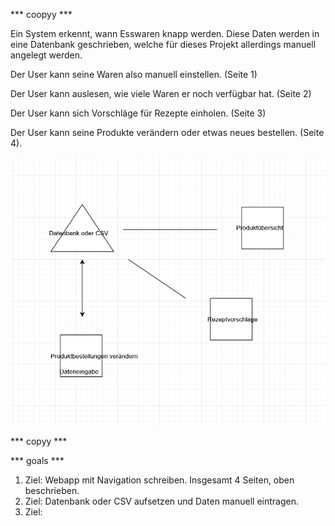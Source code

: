 *** coopyy ***

Ein System erkennt, wann Esswaren knapp werden. Diese Daten werden in eine Datenbank geschrieben, welche für dieses Projekt allerdings manuell angelegt werden.

Der User kann seine Waren also manuell einstellen. (Seite 1)

Der User kann auslesen, wie viele Waren er noch verfügbar hat. (Seite 2)

Der User kann sich Vorschläge für Rezepte einholen. (Seite 3)

Der User kann seine Produkte verändern oder etwas neues bestellen. (Seite 4).

![alt text](https://github.com/Dodorus/PROG2/blob/master/pages.png)

*** copyy ***

*** goals ***

1. Ziel: Webapp mit Navigation schreiben. Insgesamt 4 Seiten, oben beschrieben.
2. Ziel: Datenbank oder CSV aufsetzen und Daten manuell eintragen.
3. Ziel: 
